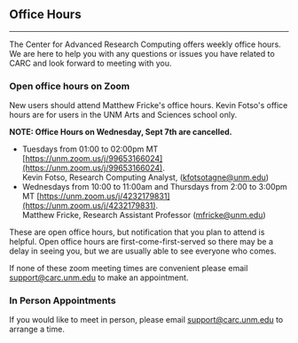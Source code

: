 ## Office Hours

---
The Center for Advanced Research Computing offers weekly office hours. We are here to help you with any questions or issues you have related to CARC and look forward to meeting with you.  

### Open office hours on Zoom

New users should attend Matthew Fricke's office hours. Kevin Fotso's office hours are for users in the UNM Arts and Sciences school only.

**NOTE: Office Hours on Wednesday, Sept 7th are cancelled.**

- Tuesdays from 01:00 to 02:00pm MT [https://unm.zoom.us/j/99653166024](https://unm.zoom.us/j/99653166024).  
Kevin Fotso, Research Computing Analyst, ([kfotsotagne@unm.edu](mailto://kfotsotagne@unm.edu))  
- Wednesdays from 10:00 to 11:00am and Thursdays from 2:00 to 3:00pm MT [https://unm.zoom.us/j/4232179831](https://unm.zoom.us/j/4232179831).  
Matthew Fricke, Research Assistant Professor ([mfricke@unm.edu](mailto://mfricke@unm.edu))  

These are open office hours, but notification that you plan to attend is helpful. Open office hours are first-come-first-served so there may be a delay in seeing you, but we are usually able to see everyone who comes.

If none of these zoom meeting times are convenient please email [support@carc.unm.edu](mailto://support@carc.unm.edu) to make an appointment.

### In Person Appointments

If you would like to meet in person, please email [support@carc.unm.edu](mailto://support@carc.unm.edu) to arrange a time.
